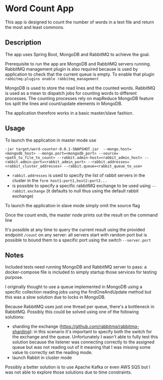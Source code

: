 # Word Count App

This app is designed to count the number of words in a text file and return the most and least commons.

## Description

The app uses Spring Boot, MongoDB and RabbitMQ to achieve the goal.

Prerequisite to run the app are MongoDB and RabbitMQ servers running. RabbitMQ management plugin is also required because is used by application to check that the current queue is empty. To enable that plugin `rabbitmq-plugins enable rabbitmq_management`

MongoDB is used to store the read lines and the counted words. RabbitMQ is used as a mean to dispatch jobs for counting words to different processes. The counting processes rely on mapReduce MongoDB feature tos split the lines and count/update elements in MongoDB.

The application therefore works in a basic master/slave fashion.

## Usage

To launch the application in master mode use

`-jar target/word-counter-0.0.1-SNAPSHOT.jar 
--mongo.host=<mongodb_host> --mongo.port=<mongodb_port> --source=<path_to_file_to_count> --rabbit.admin-host=<rabbit_admin_host> --rabbit.admin-port=<rabbit_admin_port> --rabbit.addresses=<rabbit_cluster_addresses> --rabbit.queue=<rabbit_queue_to_use>`

* `rabbit.addresses` is used to specify the list of rabbit servers in the cluster in the `form host1:port1,host2:port2...`
* is possible to specify a specific rabbitMQ exchange to be used using `--rabbit.exchange` (it defaults to null thus using the default rabbit exchange)

To launch the application in slave mode simply omit the source flag

Once the count ends, the master node prints out the result on the command line

It's possible at any time to query the current result using the provided endpoint `/count` on any server: all servers start with random port but is possible to bound them to a specific port using the switch `--server.port`

## Notes
Included tests need running MongoDB and RabbitMQ server to pass: a docker-compose file is included to simply startup those services for testing purpose.

I originally thought to use a queue implemented in MongoDB using a specific collection reading jobs using the findOneAndUpdate method but this was a slow solution due to locks in MongoDB.

Because RabbitMQ uses just one thread per queue, there's a bottleneck in RabbitMQ. Possibly this could be solved using one of the following solutions:
* sharding the exchange (https://github.com/rabbitmq/rabbitmq-sharding): in this scenario it's important to specify both the switch for the exchange and the queue. 
Unfortunately I wasn't able to fully test this solution because the listener was connecting correctly to the assigned queue but was not reading out of it meaning that I was missing some value to correctly set the reading mode.
* launch Rabbit in cluster mode

Possibly a better solution is to use Apache Kafka or even AWS SQS but I was not able to explore those solutions due to time constraints.  







